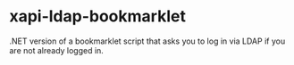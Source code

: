 xapi-ldap-bookmarklet
=====================

.NET version of a bookmarklet script that asks you to log in via LDAP if you are not already logged in.
